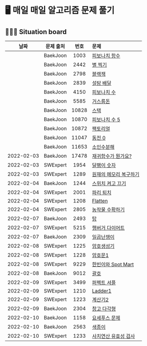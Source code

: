 # 🖥 매일 매일 알고리즘 문제 풀기

## 🧑🏽‍💻 Situation board

| 날짜     | 문제 출처| 번호     | 문제      |
| :--------: | :--------: | :--------: | :-------- |
|           | BaekJoon     | 1003     |[피보나치 함수](https://www.acmicpc.net/problem/1003) |
|           | BaekJoon     | 2442     |[별 찍기](https://www.acmicpc.net/problem/2442) |
|           | BaekJoon     | 2798     |[블랙잭](https://www.acmicpc.net/problem/2798) |
|           | BaekJoon     | 2839     |[설탕 배달](https://www.acmicpc.net/problem/2839) |
|           | BaekJoon     | 4150     |[피보나치 수](https://www.acmicpc.net/problem/4150) |
|           | BaekJoon     | 5585     |[거스름돈](https://www.acmicpc.net/problem/5585) |
|           | BaekJoon     | 10828     |[스택](https://www.acmicpc.net/problem/10828) |
|           | BaekJoon     | 10870     |[피보나치 수 5](https://www.acmicpc.net/problem/10870) |
|           | BaekJoon     | 10872     |[팩토리얼](https://www.acmicpc.net/problem/10872) |
|           | BaekJoon     | 11047     |[동전 0](https://www.acmicpc.net/problem/11047) |
|           | BaekJoon     | 11653     |[소인수분해](https://www.acmicpc.net/problem/11653) |
|2022-02-03 | BaekJoon     | 17478     |[재귀함수가 뭔가요?](https://www.acmicpc.net/problem/17478) |
|2022-02-03 | SWExpert     | 1954     |[달팽이 숫자](https://swexpertacademy.com/main/code/problem/problemDetail.do?contestProbId=AV5PobmqAPoDFAUq&categoryId=AV5PobmqAPoDFAUq&categoryType=CODE&problemTitle=1954&orderBy=FIRST_REG_DATETIME&selectCodeLang=ALL&select-1=&pageSize=10&pageIndex=1) |
|2022-02-03 | SWExpert     | 1289     |[원재의 메모리 복구하기](https://swexpertacademy.com/main/code/problem/problemDetail.do?contestProbId=AV19AcoKI9sCFAZN&categoryId=AV19AcoKI9sCFAZN&categoryType=CODE&problemTitle=1289&orderBy=FIRST_REG_DATETIME&selectCodeLang=ALL&select-1=&pageSize=10&pageIndex=1) |
|2022-02-04 | BaekJoon     | 1244     |[스위치 켜고 끄기](https://www.acmicpc.net/problem/1244) |
|2022-02-04 | SWExpert     | 2001     |[파리 퇴치](https://swexpertacademy.com/main/code/problem/problemDetail.do?contestProbId=AV5PzOCKAigDFAUq&categoryId=AV5PzOCKAigDFAUq&categoryType=CODE&problemTitle=2001&orderBy=FIRST_REG_DATETIME&selectCodeLang=ALL&select-1=&pageSize=10&pageIndex=1) |
|2022-02-04 | SWExpert     | 1208     |[Flatten](https://swexpertacademy.com/main/code/problem/problemDetail.do?contestProbId=AV139KOaABgCFAYh&categoryId=AV139KOaABgCFAYh&categoryType=CODE&problemTitle=1208&orderBy=FIRST_REG_DATETIME&selectCodeLang=ALL&select-1=&pageSize=10&pageIndex=1) |
|2022-02-04 | SWExpert     | 2805     |[농작물 수확하기](https://swexpertacademy.com/main/code/problem/problemDetail.do?contestProbId=AV7GLXqKAWYDFAXB&categoryId=AV7GLXqKAWYDFAXB&categoryType=CODE&problemTitle=2805&orderBy=FIRST_REG_DATETIME&selectCodeLang=ALL&select-1=&pageSize=10&pageIndex=1) |
|2022-02-07 | BaekJoon     | 2493     |[탑](https://www.acmicpc.net/problem/2493) |
|2022-02-07 | SWExpert     | 5215     |[햄버거 다이어트](https://swexpertacademy.com/main/code/problem/problemDetail.do?contestProbId=AWT-lPB6dHUDFAVT&categoryId=AWT-lPB6dHUDFAVT&categoryType=CODE&problemTitle=5215&orderBy=FIRST_REG_DATETIME&selectCodeLang=ALL&select-1=&pageSize=10&pageIndex=1) |
|2022-02-07 | BaekJoon     | 2309     |[일곱난쟁이](https://www.acmicpc.net/problem/2309) |
|2022-02-08 | SWExpert     | 1225     |[암호생성기](https://swexpertacademy.com/main/code/problem/problemDetail.do?contestProbId=AV14uWl6AF0CFAYD&categoryId=AV14uWl6AF0CFAYD&categoryType=CODE&problemTitle=1225&orderBy=FIRST_REG_DATETIME&selectCodeLang=ALL&select-1=&pageSize=10&pageIndex=1) |
|2022-02-08 | SWExpert     | 1228     |[암호문1](https://swexpertacademy.com/main/code/problem/problemDetail.do?contestProbId=AV14w-rKAHACFAYD&categoryId=AV14w-rKAHACFAYD&categoryType=CODE&problemTitle=1228&orderBy=FIRST_REG_DATETIME&selectCodeLang=ALL&select-1=&pageSize=10&pageIndex=1) |
|2022-02-08 | SWExpert     | 9229     |[한빈이와 Spot Mart](https://swexpertacademy.com/main/code/problem/problemDetail.do?contestProbId=AW8Wj7cqbY0DFAXN&categoryId=AW8Wj7cqbY0DFAXN&categoryType=CODE&problemTitle=9229&orderBy=FIRST_REG_DATETIME&selectCodeLang=ALL&select-1=&pageSize=10&pageIndex=1) |
|2022-02-08 | BaekJoon     | 9012     |[괄호](https://www.acmicpc.net/problem/9012) |
|2022-02-09 | SWExpert     | 3499     |[퍼펙트 셔플](https://swexpertacademy.com/main/code/problem/problemDetail.do?contestProbId=AWGsRbk6AQIDFAVW&categoryId=AWGsRbk6AQIDFAVW&categoryType=CODE&problemTitle=3499&orderBy=FIRST_REG_DATETIME&selectCodeLang=ALL&select-1=&pageSize=10&pageIndex=1) |
|2022-02-09 | SWExpert     | 1210     |[Ladder1](https://swexpertacademy.com/main/code/problem/problemDetail.do?contestProbId=AV14ABYKADACFAYh&categoryId=AV14ABYKADACFAYh&categoryType=CODE&problemTitle=1210&orderBy=FIRST_REG_DATETIME&selectCodeLang=ALL&select-1=&pageSize=10&pageIndex=1) |
|2022-02-09 | SWExpert     | 1223     |[계산기2](https://swexpertacademy.com/main/code/problem/problemDetail.do?contestProbId=AV14nnAaAFACFAYD&categoryId=AV14nnAaAFACFAYD&categoryType=CODE&problemTitle=1223&orderBy=FIRST_REG_DATETIME&selectCodeLang=ALL&select-1=&pageSize=10&pageIndex=1) |
|2022-02-09 | BaekJoon     | 2304     |[창고 다각형](https://www.acmicpc.net/problem/2304) |
|2022-02-10 | BaekJoon     | 1158     |[요세푸스 문제](https://www.acmicpc.net/problem/1158) |
|2022-02-10 | BaekJoon     | 2563     |[색종이](https://www.acmicpc.net/problem/2563) |
|2022-02-10 | SWExpert     | 1233     |[사치연산 유효성 검사](https://swexpertacademy.com/main/code/problem/problemDetail.do?contestProbId=AV141176AIwCFAYD&categoryId=AV141176AIwCFAYD&categoryType=CODE&problemTitle=1233&orderBy=FIRST_REG_DATETIME&selectCodeLang=ALL&select-1=&pageSize=10&pageIndex=1) |
